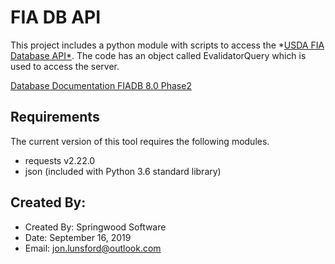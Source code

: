 # FIA DB API

This project includes a python module with scripts to access the *[USDA FIA Database
API*](https://www.fia.fs.fed.us/tools-data/).  The code has an object called
EvalidatorQuery which is used to access the server.

[Database Documentation FIADB 8.0 Phase2](https://www.fia.fs.fed.us/library/database-documentation/index.php)

## Requirements

The current version of this tool requires the following modules.

* requests v2.22.0
* json (included with Python 3.6 standard library)

## Created By:

* Created By: Springwood Software
* Date: September 16, 2019
* Email: jon.lunsford@outlook.com
